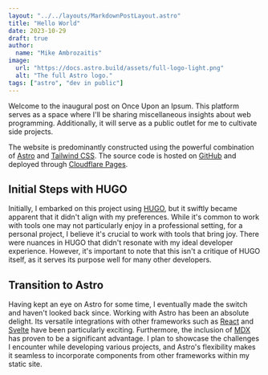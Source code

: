 ```yaml
---
layout: "../../layouts/MarkdownPostLayout.astro"
title: "Hello World"
date: 2023-10-29
draft: true
author:
  name: "Mike Ambrozaitis"
image:
  url: "https://docs.astro.build/assets/full-logo-light.png"
  alt: "The full Astro logo."
tags: ["astro", "dev in public"]
---
```


Welcome to the inaugural post on Once Upon an Ipsum. This platform serves as a space where I'll be sharing miscellaneous insights about web programming. Additionally, it will serve as a public outlet for me to cultivate side projects.

The website is predominantly constructed using the powerful combination of [Astro](https://astro.build) and [Tailwind CSS](https://tailwindcss.com). The source code is hosted on [GitHub](https://github.com/mambroz27/onceuponanipsum) and deployed through [Cloudflare Pages](https://pages.cloudflare.com).

## Initial Steps with HUGO

Initially, I embarked on this project using [HUGO](https://gohugo.io), but it swiftly became apparent that it didn't align with my preferences. While it's common to work with tools one may not particularly enjoy in a professional setting, for a personal project, I believe it's crucial to work with tools that bring joy. There were nuances in HUGO that didn't resonate with my ideal developer experience. However, it's important to note that this isn't a critique of HUGO itself, as it serves its purpose well for many other developers.

## Transition to Astro

Having kept an eye on Astro for some time, I eventually made the switch and haven't looked back since. Working with Astro has been an absolute delight. Its versatile integrations with other frameworks such as [React](https://reactjs.org) and [Svelte](https://svelte.dev) have been particularly exciting. Furthermore, the inclusion of [MDX](https://mdxjs.com) has proven to be a significant advantage. I plan to showcase the challenges I encounter while developing various projects, and Astro's flexibility makes it seamless to incorporate components from other frameworks within my static site.
